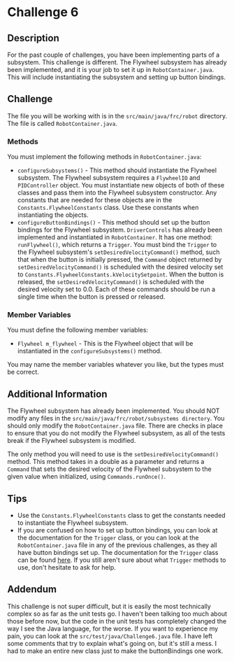 # Challenge 6

## Description
For the past couple of challenges, you have been implementing parts of a subsystem. This challenge is different. The Flywheel subsystem has already been implemented, and it is your job to set it up in `RobotContainer.java`. This will include instantiating the subsystem and setting up button bindings.

## Challenge
The file you will be working with is in the `src/main/java/frc/robot` directory. The file is called `RobotContainer.java`.

### Methods
You must implement the following methods in `RobotContainer.java`:
- `configureSubsystems()` - This method should instantiate the Flywheel subsystem. The Flywheel subsystem requires a `FlywheelIO` and `PIDController` object. You must instantiate new objects of both of these classes and pass them into the Flywheel subsystem constructor. Any constants that are needed for these objects are in the `Constants.FlywheelConstants` class. Use these constants when instantiating the objects.
- `configureButtonBindings()` - This method should set up the button bindings for the Flywheel subsystem. `DriverControls` has already been implemented and instantiated in `RobotContainer`. It has one method: `runFlywheel()`, which returns a `Trigger`. You must bind the `Trigger` to the Flywheel subsystem's `setDesiredVelocityCommand()` method, such that when the button is initially pressed, the `Command` object returned by `setDesiredVelocityCommand()` is scheduled with the desired velocity set to `Constants.FlywheelConstants.kVelocitySetpoint`. When the button is released, the `setDesiredVelocityCommand()` is scheduled with the desired velocity set to 0.0. Each of these commands should be run a single time when the button is pressed or released.

### Member Variables
You must define the following member variables:
- `Flywheel m_flywheel` - This is the Flywheel object that will be instantiated in the `configureSubsystems()` method.

You may name the member variables whatever you like, but the types must be correct.

## Additional Information
The Flywheel subsystem has already been implemented. You should NOT modify any files in the `src/main/java/frc/robot/subsystems directory`. You should only modify the `RobotContainer.java` file. There are checks in place to ensure that you do not modify the Flywheel subsystem, as all of the tests break if the Flywheel subsystem is modified.

The only method you will need to use is the `setDesiredVelocityCommand()` method. This method takes in a double as a parameter and returns a `Command` that sets the desired velocity of the Flywheel subsystem to the given value when initialized, using `Commands.runOnce()`.

## Tips
- Use the `Constants.FlywheelConstants` class to get the constants needed to instantiate the Flywheel subsystem.
- If you are confused on how to set up button bindings, you can look at the documentation for the `Trigger` class, or you can look at the `RobotContainer.java` file in any of the previous challenges, as they all have button bindings set up. The documentation for the `Trigger` class can be found [here](https://github.wpilib.org/allwpilib/docs/release/java/edu/wpi/first/wpilibj2/command/button/Trigger.html). If you still aren't sure about what `Trigger` methods to use, don't hesitate to ask for help.

## Addendum
This challenge is not super difficult, but it is easily the most technically complex so as far as the unit tests go. I haven't been talking too much about those before now, but the code in the unit tests has completely changed the way I see the Java language, for the worse. If you want to experience my pain, you can look at the `src/test/java/Challenge6.java` file. I have left some comments that try to explain what's going on, but it's still a mess. I had to make an entire new class just to make the buttonBindings one work.
